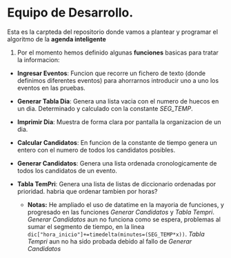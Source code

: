 # Equipo de Desarrollo.

Esta es la carpteda del repositorio donde vamos a plantear y programar el algoritmo de la **agenda inteligente**

1. Por el momento hemos definido algunas **funciones** basicas para tratar la informacion:
* **Ingresar Eventos**: Funcion que recorre un fichero de texto (donde definimos diferentes eventos) para ahorrarnos introducir uno a uno los eventos en las pruebas.
* **Generar Tabla Dia**: Genera una lista vacia con el numero de huecos en un dia. Determinado y calculado con la constante *SEG_TEMP*.
* **Imprimir Dia**: Muestra de forma clara por pantalla la organizacion de un dia.
* **Calcular Candidatos**: En funcion de la constante de tiempo genera un entero con el numero de todos los candidatos posibles.
* **Generar Candidatos**: Genera una lista ordenada cronologicamente de todos los candidatos de un evento.
* **Tabla TemPri**: Genera una lista de listas de diccionario ordenadas por prioridad. habria que ordenar tambien por horas?

	* **Notas:** He ampliado el uso de datatime en la mayoria de funciones, y progresado en las funciones *Generar Candidatos* y *Tabla Tempri*. 
		*Generar Candidatos* aun no funciona como se espera, problemas al sumar el segmento de tiempo, en la linea `dic["hora_inicio"]+=timedelta(minutes=(SEG_TEMP*x))`.
		*Tabla Tempri* aun no ha sido probada debido al fallo de *Generar Candidatos*